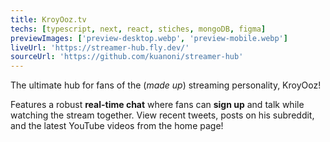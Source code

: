 ```yaml
---
title: KroyOoz.tv
techs: [typescript, next, react, stiches, mongoDB, figma]
previewImages: ['preview-desktop.webp', 'preview-mobile.webp']
liveUrl: 'https://streamer-hub.fly.dev/'
sourceUrl: 'https://github.com/kuanoni/streamer-hub'
---
```


The ultimate hub for fans of the (_made up_) streaming personality, KroyOoz!

Features a robust **real-time chat** where fans can **sign up** and talk while watching the stream together. View recent tweets, posts on his subreddit, and the latest YouTube videos from the home page!
